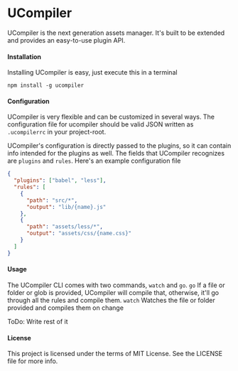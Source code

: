 UCompiler
=========

UCompiler is the next generation assets manager. It's built to be extended and provides an easy-to-use plugin API.

#### Installation

Installing UCompiler is easy, just execute this in a terminal
```
npm install -g ucompiler
```

#### Configuration

UCompiler is very flexible and can be customized in several ways. The configuration file for ucompiler should be valid JSON written as `.ucompilerrc` in your project-root.

UCompiler's configuration is directly passed to the plugins, so it can contain info intended for the plugins as well.
The fields that UCompiler recognizes are `plugins` and `rules`.
Here's an example configuration file

```json
{
  "plugins": ["babel", "less"],
  "rules": [
    {
      "path": "src/*",
      "output": "lib/{name}.js"
    },
    {
      "path": "assets/less/*",
      "output": "assets/css/{name.css}"
    }
  ]
}
```

#### Usage

The UCompiler CLI comes with two commands, `watch` and `go`.
`go` If a file or folder or glob is provided, UCompiler will compile that, otherwise, it'll go through all the rules and compile them.
`watch` Watches the file or folder provided and compiles them on change

ToDo: Write rest of it

#### License

This project is licensed under the terms of MIT License. See the LICENSE file for more info.
